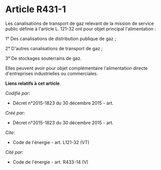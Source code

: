 # Article R431-1

Les canalisations de transport de gaz relevant de la mission de service public définie à l'article L. 121-32 ont pour objet
principal l'alimentation : 

1° Des canalisations de distribution publique de gaz ; 

2° D'autres canalisations de transport de gaz ; 

3° De stockages souterrains de gaz. 

Elles peuvent avoir pour objet complémentaire l'alimentation directe d'entreprises industrielles ou commerciales.

**Liens relatifs à cet article**

_Codifié par_:

  - Décret n°2015-1823 du 30 décembre 2015 - art.

_Créé par_:

  - Décret n°2015-1823 du 30 décembre 2015 - art.

_Cite_:

  - Code de l'énergie - art. L121-32 (VT)

_Cité par_:

  - Code de l'énergie - art. R433-14 (V)
